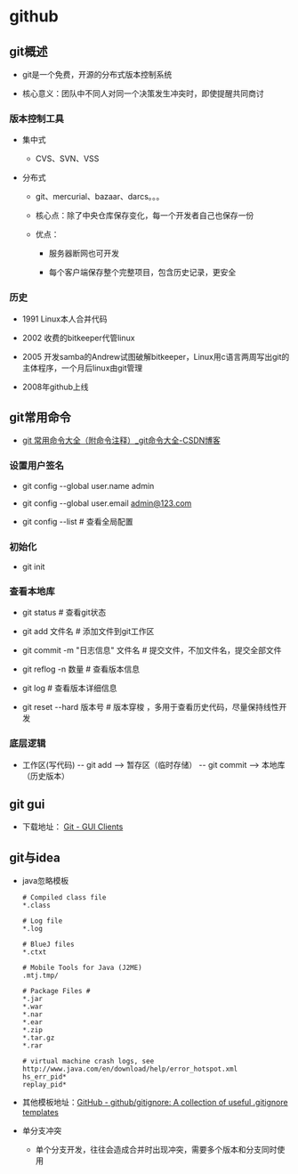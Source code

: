 # github

## git概述

* git是一个免费，开源的分布式版本控制系统

* 核心意义：团队中不同人对同一个决策发生冲突时，即使提醒共同商讨

### 版本控制工具

* 集中式
  
  * CVS、SVN、VSS

* 分布式
  
  * git、mercurial、bazaar、darcs。。。
  
  * 核心点：除了中央仓库保存变化，每一个开发者自己也保存一份
  
  * 优点：
    
    * 服务器断网也可开发
    
    * 每个客户端保存整个完整项目，包含历史记录，更安全

### 历史

* 1991 Linux本人合并代码

* 2002 收费的bitkeeper代管linux

* 2005 开发samba的Andrew试图破解bitkeeper，Linux用c语言两周写出git的主体程序，一个月后linux由git管理

* 2008年github上线

## git常用命令

* [git 常用命令大全（附命令注释）_git命令大全-CSDN博客](https://blog.csdn.net/2401_84164527/article/details/137486475)

### 设置用户签名

* git config --global user.name admin

* git config --global user.email admin@123.com

* git config --list # 查看全局配置

### 初始化

* git init

### 查看本地库

* git status  # 查看git状态

* git add 文件名 # 添加文件到git工作区

* git commit -m "日志信息" 文件名 # 提交文件，不加文件名，提交全部文件

* git reflog -n 数量 # 查看版本信息

* git log  # 查看版本详细信息

* git reset --hard 版本号 # 版本穿梭 ，多用于查看历史代码，尽量保持线性开发

### 底层逻辑

* 工作区(写代码) -- git add -->  暂存区（临时存储） -- git commit --> 本地库（历史版本）

## git gui

* 下载地址： [Git - GUI Clients](https://git-scm.com/download/gui/windows)



## git与idea

* java忽略模板 
  
  ```
  # Compiled class file
  *.class
  
  # Log file
  *.log
  
  # BlueJ files
  *.ctxt
  
  # Mobile Tools for Java (J2ME)
  .mtj.tmp/
  
  # Package Files #
  *.jar
  *.war
  *.nar
  *.ear
  *.zip
  *.tar.gz
  *.rar
  
  # virtual machine crash logs, see http://www.java.com/en/download/help/error_hotspot.xml
  hs_err_pid*
  replay_pid*
  ```

* 其他模板地址：[GitHub - github/gitignore: A collection of useful .gitignore templates](https://github.com/github/gitignore)

* 单分支冲突
  
  * 单个分支开发，往往会造成合并时出现冲突，需要多个版本和分支同时使用
